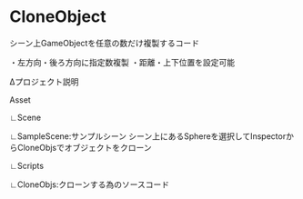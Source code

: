 # CloneObject

シーン上GameObjectを任意の数だけ複製するコード

・左方向・後ろ方向に指定数複製
・距離・上下位置を設定可能

Δプロジェクト説明

Asset

 ∟Scene

  ∟SampleScene:サンプルシーン シーン上にあるSphereを選択してInspectorからCloneObjsでオブジェクトをクローン
 
 ∟Scripts

  ∟CloneObjs:クローンする為のソースコード
 
 
